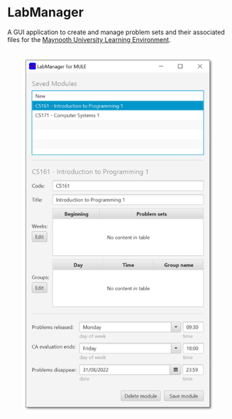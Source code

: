 # LabManager
A GUI application to create and manage problem sets and their associated files for the [Maynooth University Learning Environment](https://mural.maynoothuniversity.ie/13386/).
<br/><br/>
<p align="center">
  <img src="src/media/screenshot5.png" alt="screenshot" height="800"/>
</p>
